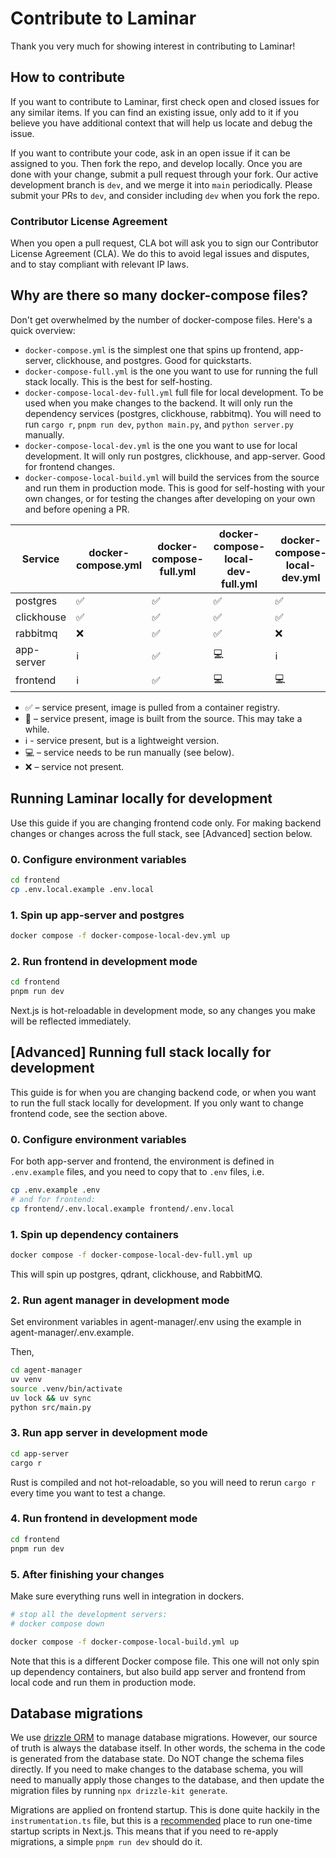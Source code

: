 # Contribute to Laminar

Thank you very much for showing interest in contributing to Laminar!

## How to contribute

If you want to contribute to Laminar, first check open and closed issues
for any similar items. If you can find an existing issue, only add to it if you believe
you have additional context that will help us locate and debug the issue. 

If you want to contribute your code, ask in an open issue if it can be assigned to you.
Then fork the repo, and develop locally. Once you are done with your change, submit a pull
request through your fork. Our active development branch is `dev`, and we merge it into
`main` periodically. Please submit your PRs to `dev`, and consider including `dev`
when you fork the repo.

### Contributor License Agreement

When you open a pull request, CLA bot will ask you to sign our Contributor License Agreement (CLA).
We do this to avoid legal issues and disputes, and to stay compliant with relevant IP laws.

## Why are there so many docker-compose files?

Don't get overwhelmed by the number of docker-compose files. Here's a quick overview:

- `docker-compose.yml` is the simplest one that spins up frontend, app-server, clickhouse, and postgres. Good for quickstarts.
- `docker-compose-full.yml` is the one you want to use for running the full stack locally. This is the best 
for self-hosting.
- `docker-compose-local-dev-full.yml` full file for local development. To be used when you make changes
  to the backend. It will only run the dependency services (postgres, clickhouse, rabbitmq).
  You will need to run `cargo r`, `pnpm run dev`, `python main.py`, and `python server.py` manually.
- `docker-compose-local-dev.yml` is the one you want to use for local development. It will only
  run postgres, clickhouse, and app-server. Good for frontend changes.
- `docker-compose-local-build.yml` will build the services from the source and run them in production mode. This is good for self-hosting with your own changes,
or for testing the changes after developing on your own and before opening a PR.

| Service | docker-compose.yml | docker-compose-full.yml | docker-compose-local-dev-full.yml | docker-compose-local-dev.yml | docker-compose-local-build.yml |
|---------|-------------------|------------------------|------------------------------|----------------------------|------------------------------|
| postgres | ✅ | ✅ | ✅ | ✅ | ✅ |
| clickhouse | ✅ | ✅ | ✅ | ✅ | ✅ |
| rabbitmq | ❌ | ✅ | ✅ | ❌ | ✅ |
| app-server | ℹ️ | ✅ | 💻 | ℹ️ | 🔧 | 
| frontend | ℹ️ | ✅ | 💻 | 💻 | 🔧 |

- ✅ – service present, image is pulled from a container registry.
- 🔧 – service present, image is built from the source. This may take a while.
- ℹ️ - service present, but is a lightweight version.
- 💻 – service needs to be run manually (see below).
- ❌ – service not present.


## Running Laminar locally for development

Use this guide if you are changing frontend code only.
For making backend changes or changes across the full stack,
see [Advanced] section below.

### 0. Configure environment variables

```sh
cd frontend
cp .env.local.example .env.local
```

### 1. Spin up app-server and postgres

```sh
docker compose -f docker-compose-local-dev.yml up
```

### 2. Run frontend in development mode

```sh
cd frontend
pnpm run dev
```

Next.js is hot-reloadable in development mode, so any changes you make will be reflected
immediately.

## [Advanced] Running full stack locally for development

This guide is for when you are changing backend code, or when you want to run the full stack
locally for development. If you only want to change frontend code, see the section above.

### 0. Configure environment variables

For both app-server and frontend, the environment is defined
in `.env.example` files, and you need to copy that to `.env` files, i.e.
```sh
cp .env.example .env
# and for frontend:
cp frontend/.env.local.example frontend/.env.local
```

### 1. Spin up dependency containers

```sh
docker compose -f docker-compose-local-dev-full.yml up
```

This will spin up postgres, qdrant, clickhouse, and RabbitMQ.

### 2. Run agent manager in development mode

Set environment variables in agent-manager/.env using the example in agent-manager/.env.example.

Then,

```sh
cd agent-manager
uv venv
source .venv/bin/activate
uv lock && uv sync
python src/main.py
```

### 3. Run app server in development mode

```sh
cd app-server
cargo r
```

Rust is compiled and not hot-reloadable, so you will need to rerun `cargo r` every time you want
to test a change.

### 4. Run frontend in development mode

```sh
cd frontend
pnpm run dev
```

### 5. After finishing your changes

Make sure everything runs well in integration in dockers.

```sh
# stop all the development servers:
# docker compose down

docker compose -f docker-compose-local-build.yml up
```

Note that this is a different Docker compose file. This one will not only spin up
dependency containers, but also build
app server and frontend from local code and run them in production mode.

## Database migrations

We use [drizzle ORM](https://orm.drizzle.team/) to manage database migrations. However,
our source of truth is always the database itself. In other words, the schema in the code 
is generated from the database state. Do NOT change the schema files directly.
If you need to make changes to the database schema, you will need to manually apply
those changes to the database, and then update the migration files by running
`npx drizzle-kit generate`.

Migrations are applied on frontend startup. This is done quite hackily in the `instrumentation.ts` file,
but this is a [recommended](https://github.com/vercel/next.js/discussions/15341#discussioncomment-7091594)
place to run one-time startup scripts in Next.js. This means that if you 
need to re-apply migrations, a simple `pnpm run dev` should do it.
